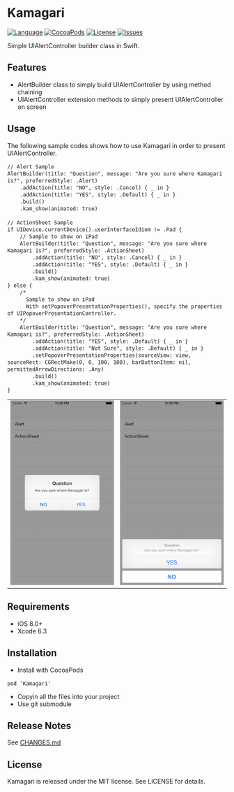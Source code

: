 Kamagari
===
[![Language](http://img.shields.io/badge/language-swift-brightgreen.svg?style=flat
)](https://developer.apple.com/swift)
[![CocoaPods](https://img.shields.io/cocoapods/v/Future.svg)]()
[![License](http://img.shields.io/badge/license-MIT-lightgrey.svg?style=flat
)](http://mit-license.org)
[![Issues](https://img.shields.io/github/issues/nghialv/Future.svg?style=flat
)](https://github.com/nghialv/Future/issues?state=open)

Simple UIAlertController builder class in Swift.

## Features
- AlertBuilder class to simply build UIAlertController by using method chaining
- UIAlertController extension methods to simply present UIAlertController on screen

## Usage
The following sample codes shows how to use Kamagari in order to present UIAlertController.

```
// Alert Sample
AlertBuilder(title: "Question", message: "Are you sure where Kamagari is?", preferredStyle: .Alert)
    .addAction(title: "NO", style: .Cancel) { _ in }
    .addAction(title: "YES", style: .Default) { _ in }
    .build()
    .kam_show(animated: true)

// ActionSheet Sample
if UIDevice.currentDevice().userInterfaceIdiom != .Pad {
    // Sample to show on iPad
    AlertBuilder(title: "Question", message: "Are you sure where Kamagari is?", preferredStyle: .ActionSheet)
        .addAction(title: "NO", style: .Cancel) { _ in }
        .addAction(title: "YES", style: .Default) { _ in }
        .build()
        .kam_show(animated: true)
} else {
    /*
      Sample to show on iPad
      With setPopoverPresentationProperties(), specify the properties of UIPopoverPresentationController.
    */
    AlertBuilder(title: "Question", message: "Are you sure where Kamagari is?", preferredStyle: .ActionSheet)
        .addAction(title: "YES", style: .Default) { _ in }
        .addAction(title: "Not Sure", style: .Default) { _ in }
        .setPopoverPresentationProperties(sourceView: view, sourceRect: CGRectMake(0, 0, 100, 100), barButtonItem: nil, permittedArrowDirections: .Any)
        .build()
        .kam_show(animated: true)
}
```

<table>
<td><img src="ScreenShots/00.png"></td>
<td><img src="ScreenShots/01.png"></td>
</table>

## Requirements
- iOS 8.0+
- Xcode 6.3

## Installation
- Install with CocoaPods
```
pod 'Kamagari'
```
- Copyin all the files into your project
- Use git submodule

## Release Notes
See <a href="https://github.com/tasanobu/Kamagari/blob/master/CHANGES.md">CHANGES.md</a>

## License
Kamagari is released under the MIT license. See LICENSE for details.
